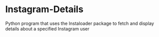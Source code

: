 # Instagram-Details
Python program that uses the Instaloader package to fetch and display details about a specified Instagram user

